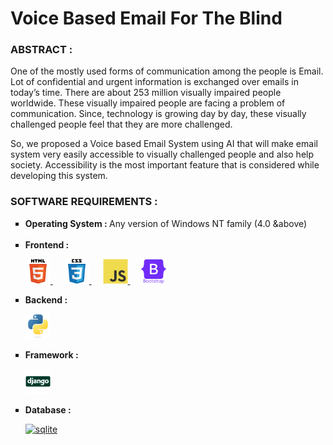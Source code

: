 # Voice Based Email For The Blind

<h3 align="left">ABSTRACT : </h3>
<p align="left">One of the mostly used forms of communication among the people is Email. Lot of confidential and urgent information is exchanged over emails in today’s time. There are about 253 million visually impaired people worldwide. These visually impaired people are facing a problem of communication. Since, 
technology is growing day by day, these visually challenged people feel that they are more challenged.</p>

<p align="left">So, we proposed a Voice based Email System using AI that will make email system very easily accessible to visually challenged people and also help society. Accessibility is the most important feature that is considered while developing this system. </p>

<!--[![License](https://img.shields.io/badge/License-Apache%202.0-blue.svg)](https://opensource.org/licenses/Apache-2.0)-->

<h3 align="left"> SOFTWARE REQUIREMENTS : </h3>
<ul type="square">
  <li> <b> Operating System : </b> Any version of Windows NT family (4.0 &above) </li>
   &emsp;
  <li> <b> Frontend : </b>
       <p align="left"> 
          <a href="https://www.w3.org/html/" target="_blank" > 
            <img src="https://raw.githubusercontent.com/devicons/devicon/master/icons/html5/html5-original-wordmark.svg" alt="html5" width="40" height="40"/> 
          </a>    
         &emsp;
          <a href="https://www.w3schools.com/css/" target="_blank">
            <img src="https://raw.githubusercontent.com/devicons/devicon/master/icons/css3/css3-original-wordmark.svg" alt="css3" width="40" height="40"/> 
          </a> 
         &emsp;
         <a href="https://developer.mozilla.org/en-US/docs/Web/JavaScript" target="_blank"> 
           <img src="https://raw.githubusercontent.com/devicons/devicon/master/icons/javascript/javascript-original.svg" alt="javascript" width="40" height="40"/>
         </a>
         &emsp;
          <a href="https://getbootstrap.com" target="_blank"> 
            <img src="https://raw.githubusercontent.com/devicons/devicon/master/icons/bootstrap/bootstrap-plain-wordmark.svg" alt="bootstrap" width="40" height="40"/> 
          </a>
        </p> 
  </li>
 <li> <b> Backend : </b>
     <p align = "left">
        <a href="https://www.python.org" target="_blank">
          <img src="https://raw.githubusercontent.com/devicons/devicon/master/icons/python/python-original.svg" alt="python" width="40" height="40"/> 
       </a>
     </p>
   </li>
    <li> <b> Framework : </b>
     <p align="left"> 
      <a href="https://www.djangoproject.com/" target="_blank"> 
        <img src="https://raw.githubusercontent.com/devicons/devicon/master/icons/django/django-original.svg" alt="django" width="40" height="40"/> 
      </a> 
    </p>
   </li>
  <li> <b> Database : </b>
     <p align="left"> 
      <a href="https://www.sqlite.org/" target="_blank">
    <img src="https://www.vectorlogo.zone/logos/sqlite/sqlite-icon.svg" alt="sqlite" width="40" height="40"/>
  </a>
</p>
   </li>
           



